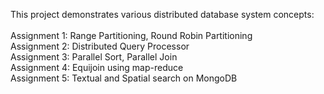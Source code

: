 This project demonstrates various distributed database system concepts:<br/>
<br/>
Assignment 1: Range Partitioning, Round Robin Partitioning<br/>
Assignment 2: Distributed Query Processor<br/>
Assignment 3: Parallel Sort, Parallel Join<br/>
Assignment 4: Equijoin using map-reduce<br/>
Assignment 5: Textual and Spatial search on MongoDB<br/>
